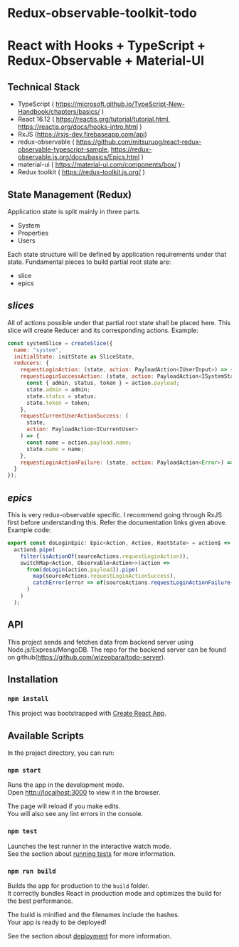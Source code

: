 # Redux-observable-toolkit-todo
# React with Hooks + TypeScript + Redux-Observable + Material-UI


## Technical Stack
- TypeScript ( https://microsoft.github.io/TypeScript-New-Handbook/chapters/basics/ )
- React 16.12 ( https://reactjs.org/tutorial/tutorial.html, https://reactjs.org/docs/hooks-intro.html )
- RxJS (https://rxjs-dev.firebaseapp.com/api)
- redux-observable ( https://github.com/mitsuruog/react-redux-observable-typescript-sample, https://redux-observable.js.org/docs/basics/Epics.html )
- material-ui ( https://material-ui.com/components/box/ )
- Redux toolkit ( https://redux-toolkit.js.org/ )


## State Management (Redux)
Application state is split mainly in three parts.
- System
- Properties
- Users
  
Each state structure will be defined by application requirements under that state.
Fundamental pieces to build partial root state are:

- slice
- epics

## *slices*
All of actions possible under that partial root state shall be placed here. This slice will create Reducer and its corresponding actions. Example:

```javascript
const systemSlice = createSlice({
  name: "system",
  initialState: initState as SliceState,
  reducers: {
    requestLoginAction: (state, action: PayloadAction<IUserInput>) => {},
    requestLoginSuccessAction: (state, action: PayloadAction<ISystemState>) => {
      const { admin, status, token } = action.payload;
      state.admin = admin;
      state.status = status;
      state.token = token;
    },
    requestCurrentUserActionSuccess: (
      state,
      action: PayloadAction<ICurrentUser>
    ) => {
      const name = action.payload.name;
      state.name = name;
    },
    requestLoginActionFailure: (state, action: PayloadAction<Error>) => {}
  }
});
```
## *epics*
This is very redux-observable specific. I recommend going through RxJS first before understanding this. Refer the documentation links given above. Example code:
```javascript
export const doLoginEpic: Epic<Action, Action, RootState> = action$ =>
  action$.pipe(
    filter(isActionOf(sourceActions.requestLoginAction)),
    switchMap<Action, Observable<Action>>(action =>
      from(doLogin(action.payload)).pipe(
        map(sourceActions.requestLoginActionSuccess),
        catchError(error => of(sourceActions.requestLoginActionFailure(error)))
      )
    )
  );
```
## API 
This project sends and fetches data from backend server using Node.js/Express/MongoDB. The repo for the backend server can be found on github(https://github.com/wizeobara/todo-server).

## Installation

### `npm install`

This project was bootstrapped with [Create React App](https://github.com/facebook/create-react-app).

## Available Scripts

In the project directory, you can run:

### `npm start`

Runs the app in the development mode.<br />
Open [http://localhost:3000](http://localhost:3000) to view it in the browser.

The page will reload if you make edits.<br />
You will also see any lint errors in the console.

### `npm test`

Launches the test runner in the interactive watch mode.<br />
See the section about [running tests](https://facebook.github.io/create-react-app/docs/running-tests) for more information.

### `npm run build`

Builds the app for production to the `build` folder.<br />
It correctly bundles React in production mode and optimizes the build for the best performance.

The build is minified and the filenames include the hashes.<br />
Your app is ready to be deployed!

See the section about [deployment](https://facebook.github.io/create-react-app/docs/deployment) for more information.

